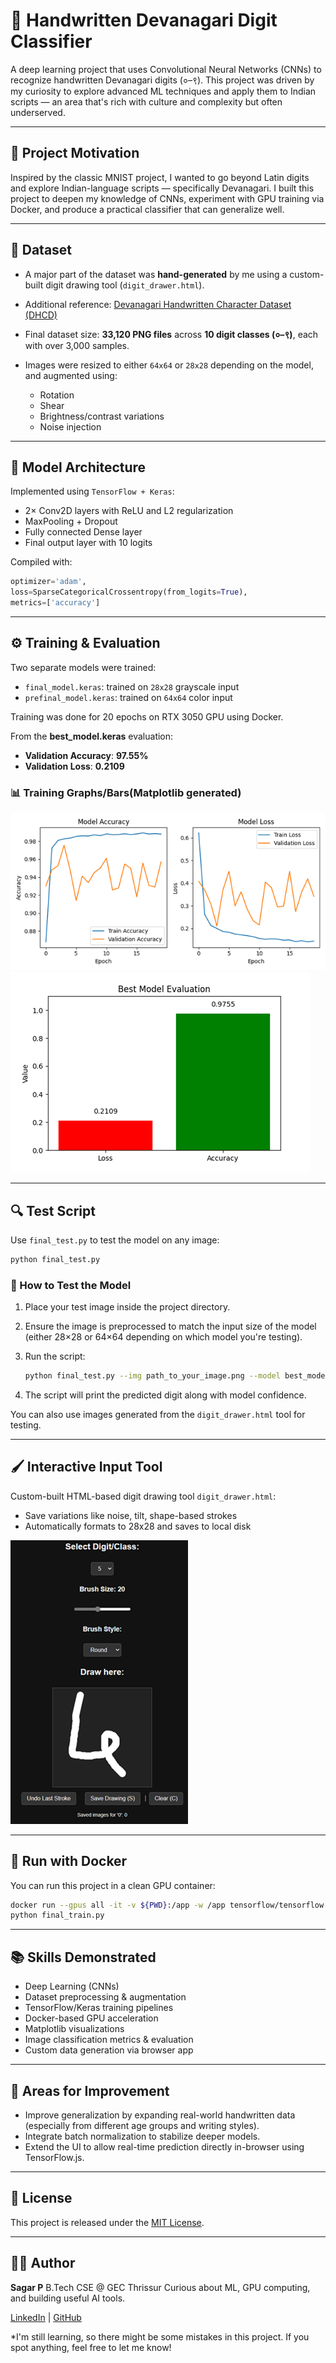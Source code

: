 # 🧐 Handwritten Devanagari Digit Classifier

A deep learning project that uses Convolutional Neural Networks (CNNs) to recognize handwritten Devanagari digits (०–९). This project was driven by my curiosity to explore advanced ML techniques and apply them to Indian scripts — an area that's rich with culture and complexity but often underserved.

---

## 🚀 Project Motivation

Inspired by the classic MNIST project, I wanted to go beyond Latin digits and explore Indian-language scripts — specifically Devanagari. I built this project to deepen my knowledge of CNNs, experiment with GPU training via Docker, and produce a practical classifier that can generalize well.

---

## 📁 Dataset

* A major part of the dataset was **hand-generated** by me using a custom-built digit drawing tool (`digit_drawer.html`).
* Additional reference: [Devanagari Handwritten Character Dataset (DHCD)](https://www.kaggle.com/datasets/ashokpant/devanagari-character-dataset)
* Final dataset size: **33,120 PNG files** across **10 digit classes (०–९)**, each with over 3,000 samples.
* Images were resized to either `64x64` or `28x28` depending on the model, and augmented using:

  * Rotation
  * Shear
  * Brightness/contrast variations
  * Noise injection

---

## 🏐 Model Architecture

Implemented using `TensorFlow + Keras`:

* 2× Conv2D layers with ReLU and L2 regularization
* MaxPooling + Dropout
* Fully connected Dense layer
* Final output layer with 10 logits

Compiled with:

```python
optimizer='adam',
loss=SparseCategoricalCrossentropy(from_logits=True),
metrics=['accuracy']
```

---

## ⚙️ Training & Evaluation

Two separate models were trained:

* `final_model.keras`: trained on `28x28` grayscale input
* `prefinal_model.keras`: trained on `64x64` color input

Training was done for 20 epochs on RTX 3050 GPU using Docker.

From the **best\_model.keras** evaluation:

* **Validation Accuracy**: **97.55%**
* **Validation Loss**: **0.2109**

### 📊 Training Graphs/Bars(Matplotlib generated)

![Training Performance](assets/training_performance.png)
![Best Model Performance](assets/best_model_performance.png)

---

## 🔍 Test Script

Use `final_test.py` to test the model on any image:

```bash
python final_test.py
```

### 🔬 How to Test the Model

1. Place your test image inside the project directory.
2. Ensure the image is preprocessed to match the input size of the model (either 28×28 or 64×64 depending on which model you're testing).
3. Run the script:

   ```bash
   python final_test.py --img path_to_your_image.png --model best_model.keras
   ```
4. The script will print the predicted digit along with model confidence.

You can also use images generated from the `digit_drawer.html` tool for testing.

---

## 🖌️ Interactive Input Tool

Custom-built HTML-based digit drawing tool `digit_drawer.html`:

* Save variations like noise, tilt, shape-based strokes
* Automatically formats to 28x28 and saves to local disk

![Digit_drawer Screenshot](assets/digit_drawer_ss.png)

---

## 🐳 Run with Docker

You can run this project in a clean GPU container:

```bash
docker run --gpus all -it -v ${PWD}:/app -w /app tensorflow/tensorflow:2.15.0-gpu bash
python final_train.py
```

---

## 📚 Skills Demonstrated

* Deep Learning (CNNs)
* Dataset preprocessing & augmentation
* TensorFlow/Keras training pipelines
* Docker-based GPU acceleration
* Matplotlib visualizations
* Image classification metrics & evaluation
* Custom data generation via browser app

---

## 🔧 Areas for Improvement

* Improve generalization by expanding real-world handwritten data (especially from different age groups and writing styles).
* Integrate batch normalization to stabilize deeper models.
* Extend the UI to allow real-time prediction directly in-browser using TensorFlow\.js.

---

## 📓 License

This project is released under the [MIT License](LICENSE).

---

## 🙆‍♂️ Author

**Sagar P**
B.Tech CSE @ GEC Thrissur
Curious about ML, GPU computing, and building useful AI tools.

[LinkedIn](https://www.linkedin.com/in/sagarp-)  |  [GitHub](https://github.com/sagarp-c)

*I'm still learning, so there might be some mistakes in this project. If you spot anything, feel free to let me know!
